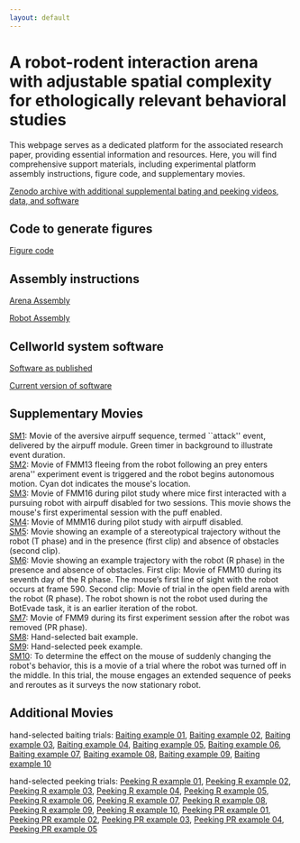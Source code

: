 ```yaml
---
layout: default
---
```

# A robot-rodent interaction arena with adjustable spatial complexity for ethologically relevant behavioral studies

This webpage serves as a dedicated platform for the associated research paper, providing essential information and resources.  Here, you will find comprehensive support materials, including experimental platform assembly instructions, figure code, and supplementary movies. 

[Zenodo archive with additional supplemental bating and peeking videos, data, and software](https://doi.org/10.5281/zenodo.10308436)

## Code to generate figures
[Figure code](https://colab.research.google.com/drive/1XQse5IhVzUngcO0sqSfA72_A3R13oN_s)

## Assembly instructions 

[Arena Assembly](https://github.com/cellworld/arena_assembly)

[Robot Assembly](https://github.com/cellworld/robot_assembly)

## Cellworld system software

[Software as published](https://github.com/cellworld/cellworld_methods_Cell_Reports)

[Current version of software](https://github.com/cellworld)

## Supplementary Movies

[SM1](https://drive.google.com/file/d/15kYQ08wkxQSVNKPTcDjExMeWcO-_lcIr/view?usp=drive_link): Movie of the aversive airpuff sequence, termed ``attack'' event, delivered by the airpuff module. Green timer in background to illustrate event duration.\
[SM2](https://drive.google.com/file/d/1CFKGqN_E3kLcLlZ1kaWFpweNhRsrIOGm/view?usp=drive_link): Movie of FMM13 fleeing from the robot following an prey enters arena'' experiment event is triggered and the robot begins autonomous motion. Cyan dot indicates the mouse's location.\
[SM3](https://drive.google.com/file/d/1hTnazNUwTexS4V1q34gw31Hbr2WWD43k/view?usp=drive_link): Movie of FMM16 during pilot study where mice first interacted with a pursuing robot with airpuff disabled for two sessions. This movie shows the mouse's first experimental session with the puff enabled.\
[SM4](https://drive.google.com/file/d/1HNPp-ZUfcWcXzqO9hbwgw8Wbi8MzIKxi/view?usp=drive_link): Movie of MMM16 during pilot study with airpuff disabled.\
[SM5](https://drive.google.com/file/d/1I4GmLt-zJu317692L_qIAbHeZkEBi_te/view?usp=drive_link): Movie showing an example of a stereotypical trajectory without the robot (T phase) and in the presence (first clip) and absence of obstacles
(second clip).  
[SM6](https://drive.google.com/file/d/1ITuEYMaQK5Dx2QBWYJRPyuGJCTomNtZU/view?usp=drive_link): Movie showing an example trajectory with the robot (R phase) in the presence and absence of obstacles. First clip: Movie of FMM10 during its seventh day of the R phase. The mouse’s first line of sight with the robot occurs at frame 590. Second clip: Movie of trial in the open field arena with the robot (R phase). The robot shown is not the robot used during the BotEvade task, it is an earlier iteration
of the robot.  
[SM7](https://drive.google.com/file/d/1g2lOW1llN4LFSv82--t0fAXqmXnw7gru/view?usp=drive_link): Movie of FMM9 during its first experiment session after the robot was removed (PR phase).        
[SM8](https://drive.google.com/file/d/1a2H_GFfH4ybiEwsobWq-ZyZ6sgH7nODA/view?usp=drive_link):  Hand-selected bait example.   
[SM9](https://drive.google.com/file/d/1wp97JFy9y6iO8BQkyy7jMH0DEnqbzOoQ/view?usp=drive_link): Hand-selected peek example.   
[SM10](https://drive.google.com/file/d/1kSjvDAjUnCyzDQue56vo5ga-isZFuUMm/view?usp=drive_link): To determine the effect on the mouse of suddenly changing the robot's behavior, this is a movie of a trial where the robot was turned off in the middle. In this trial, the mouse engages an extended sequence of peeks and reroutes as it surveys the now stationary robot.

## Additional Movies
hand-selected baiting trials: 
[Baiting example 01](https://drive.google.com/file/d/1xqAcACRE8Epe_tkjJZIVoMsiXhiEgTix/view?usp=drive_link),
[Baiting example 02](https://drive.google.com/file/d/19_JMtEkDhKWE3OMEj9GZ_3kypgnRWoGu/view?usp=drive_link),
[Baiting example 03](https://drive.google.com/file/d/1umIsHTe7Y2AIUhnY2wDvUrrb1iW2jTPD/view?usp=drive_link),
[Baiting example 04](https://drive.google.com/file/d/1LfJn5Qr90TYEAhsYlGQ9vt28iLYAuYQy/view?usp=drive_link),
[Baiting example 05](https://drive.google.com/file/d/19FGqh2I9GfBb4cI1PjU43GsiM6al0lTL/view?usp=drive_link),
[Baiting example 06](https://drive.google.com/file/d/1Lku3I09aIRP2oLt77qmZ1DWj47fxXYfF/view?usp=drive_link),
[Baiting example 07](https://drive.google.com/file/d/1FlJM0WHxpAxLBqjTPFJqyPYCZ0IjeOCo/view?usp=drive_link),
[Baiting example 08](https://drive.google.com/file/d/1b5wqWPdpfVYMtawSb5LsR1lLe1KrOxd4/view?usp=drive_link),
[Baiting example 09](https://drive.google.com/file/d/1ktO7j5lwiCYvh783-YKy0ANFPsk6WKoa/view?usp=drive_link),
[Baiting example 10](https://drive.google.com/file/d/12mGKSz3TDoQRfJFjUZbmbXCliqKFQct6/view?usp=drive_link)

hand-selected peeking trials:
[Peeking R example 01](https://drive.google.com/file/d/1CtstpFcKw1e_bGbMuG9RhDcW-lnTJBhU/view?usp=drive_link),
[Peeking R example 02](https://drive.google.com/file/d/1Cuybs67eZWFv4pUpqjsbE3MEoXMD2hse/view?usp=drive_link),
[Peeking R example 03](https://drive.google.com/file/d/1D3PZWN7Rnz4n-5r9MyKd9CKAFwrR-BfJ/view?usp=drive_link),
[Peeking R example 04](https://drive.google.com/file/d/1CxwrJpOwY0CDKImBWqWn48-HxntsMqim/view?usp=drive_link),
[Peeking R example 05](https://drive.google.com/file/d/1D4sQ2NQu6HcQZNY5snizhzaizkbkvEH3/view?usp=drive_link),
[Peeking R example 06](https://drive.google.com/file/d/1D820k9gtfVsrH2VZWGBY4p2tUCofsC6J/view?usp=drive_link),
[Peeking R example 07](https://drive.google.com/file/d/1DE1_0ezA1afaWahGJtmioMTWQiQPRjM2/view?usp=drive_link),
[Peeking R example 08](https://drive.google.com/file/d/1DFNINl7bYIti1yhzQtmzLW2ypsG7ME3y/view?usp=drive_link),
[Peeking R example 09](https://drive.google.com/file/d/1DMpz_or6fctGEGNx0LWUvWgCqc3feHfr/view?usp=drive_link),
[Peeking R example 10](https://drive.google.com/file/d/1DVF-Ccn9dfIcpvFkhRjkywfrAUd1GaDX/view?usp=drive_link),
[Peeking PR example 01](https://drive.google.com/file/d/1DbTW91NXLAuByBZpeepkvT1u1fArNhMO/view?usp=drive_link),
[Peeking PR example 02](https://drive.google.com/file/d/1D_m5R6VUJjVCxNg2mr5RwxgDnF6LXcuu/view?usp=drive_link),
[Peeking PR example 03](https://drive.google.com/file/d/1Ds4xuUQny11xWsW3vjc_ZV402Fqc1rWg/view?usp=drive_link),
[Peeking PR example 04](https://drive.google.com/file/d/1DjG-S2eLDT5BT88gD4s7XVpwmoeio4wA/view?usp=drive_link),
[Peeking PR example 05](https://drive.google.com/file/d/1DhZBDwWF3F6SxrAEtI_LgA8QhlVXPPbe/view?usp=drive_link)
